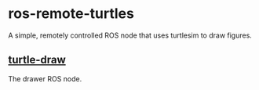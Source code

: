 # ros-remote-turtles

A simple, remotely controlled ROS node that uses turtlesim to draw figures.

## [turtle-draw](https://github.com/nventuro/ros-remote-turtles/tree/master/turtle_draw)

The drawer ROS node.
